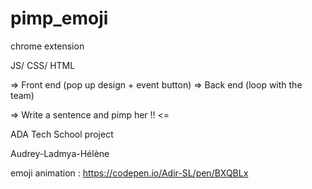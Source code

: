 # pimp_emoji

chrome extension 

JS/ CSS/ HTML 

=> Front end (pop up design + event button)
=> Back end (loop with the team)

=> Write a sentence and pimp her !! <=

ADA Tech School project 

Audrey-Ladmya-Hélène

emoji animation : https://codepen.io/Adir-SL/pen/BXQBLx
